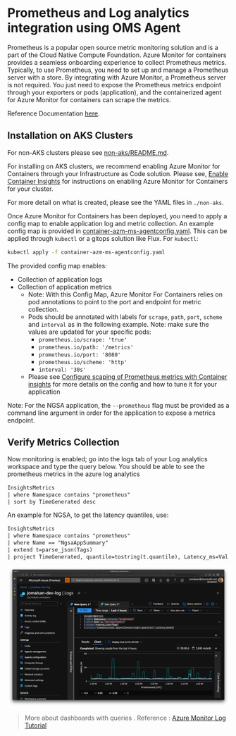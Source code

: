 # Prometheus and Log analytics integration using OMS Agent

Prometheus is a popular open source metric monitoring solution and is a part of the Cloud Native Compute Foundation. Azure Monitor for containers provides a seamless onboarding experience to collect Prometheus metrics. Typically, to use Prometheus, you need to set up and manage a Prometheus server with a store. By integrating with Azure Monitor, a Prometheus server is not required. You just need to expose the Prometheus metrics endpoint through your exporters or pods (application), and the containerized agent for Azure Monitor for containers can scrape the metrics.

Reference Documentation [here](https://docs.microsoft.com/en-us/azure/azure-monitor/containers/container-insights-prometheus-integration).

## Installation on AKS Clusters

For non-AKS clusters please see [non-aks/README.md](non-aks/README.md).

For installing on AKS clusters, we recommend enabling Azure Monitor for Containers through your Infrastructure as Code solution.
Please see, [Enable Container Insights](https://docs.microsoft.com/en-us/azure/azure-monitor/containers/container-insights-onboard) for instructions on enabling Azure Monitor for Containers for your cluster.

For more detail on what is created, please see the YAML files in `./non-aks`.

Once Azure Monitor for Containers has been deployed, you need to apply a config map to enable application log and metric collection.
An example config map is provided in [container-azm-ms-agentconfig.yaml](./container-azm-ms-agentconfig.yaml).
This can be applied through `kubectl` or a gitops solution like Flux.
For `kubectl`:

```bash
kubectl apply -f container-azm-ms-agentconfig.yaml
```

The provided config map enables:

* Collection of application logs
* Collection of application metrics
  * Note: With this Config Map, Azure Monitor For Containers relies on pod annotations to point to the port and endpoint for metric collection.
  * Pods should be annotated with labels for `scrape`, `path`, `port`, `scheme` and `interval` as in the following example. Note: make sure the values are updated for your specific pods:
    * `prometheus.io/scrape: 'true'`
    * `prometheus.io/path: '/metrics'`
    * `prometheus.io/port: '8080'`
    * `prometheus.io/scheme: 'http'`
    * `interval: '30s'`
  * Please see [Configure scaping of Prometheus metrics with Container insights](https://docs.microsoft.com/en-us/azure/azure-monitor/containers/container-insights-prometheus-integration) for more details on the config and how to tune it for your application

Note: For the NGSA application, the `--prometheus` flag must be provided as a command line argument in order for the application to expose a metrics endpoint.

## Verify Metrics Collection

Now monitoring is enabled; go into the logs tab of your Log analytics workspace and type the query below.
You should be able to see the prometheus metrics in the azure log analytics

```kusto
InsightsMetrics
| where Namespace contains "prometheus"
| sort by TimeGenerated desc
```

An example for NGSA, to get the latency quantiles, use:

```kusto
InsightsMetrics
| where Namespace contains "prometheus"
| where Name == "NgsaAppSummary"
| extend t=parse_json(Tags)
| project TimeGenerated, quantile=tostring(t.quantile), Latency_ms=Val
```

![Image](images/quantile-example-query.png)

> More about dashboards with queries . Reference : [Azure Monitor Log Tutorial](https://docs.microsoft.com/en-us/azure/azure-monitor/visualize/tutorial-logs-dashboards)
